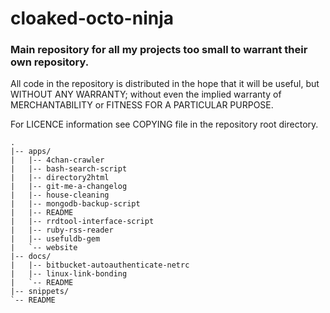 # cloaked-octo-ninja

### Main repository for all my projects too small to warrant their own repository.

All code in the repository is distributed in the hope that it will be useful,
but WITHOUT ANY WARRANTY; without even the implied warranty of MERCHANTABILITY
or FITNESS FOR A PARTICULAR PURPOSE.

For LICENCE information see COPYING file in the repository root directory.

    .
    |-- apps/
    |   |-- 4chan-crawler
    |   |-- bash-search-script
    |   |-- directory2html
    |   |-- git-me-a-changelog
    |   |-- house-cleaning
    |   |-- mongodb-backup-script
    |   |-- README
    |   |-- rrdtool-interface-script
    |   |-- ruby-rss-reader
    |   |-- usefuldb-gem
    |   `-- website
    |-- docs/
    |   |-- bitbucket-autoauthenticate-netrc
    |   |-- linux-link-bonding
    |   `-- README
    |-- snippets/
    `-- README
